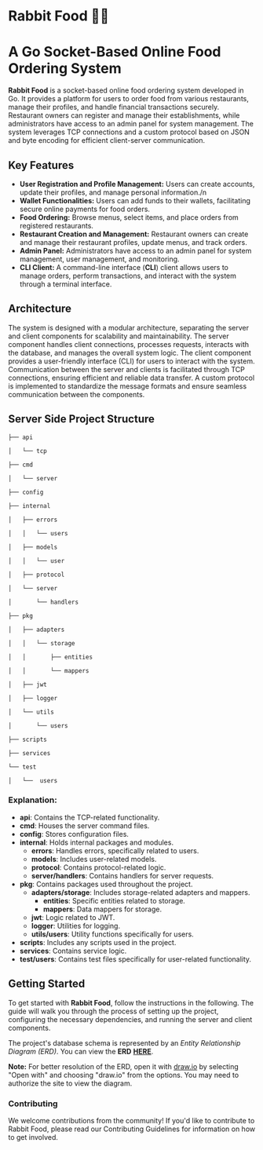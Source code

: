 # Rabbit Food 🥕🍔
# A Go Socket-Based Online Food Ordering System
__Rabbit Food__ is a socket-based online food ordering system developed in Go. It provides a platform for users to order food from various restaurants, manage their profiles, and handle financial transactions securely. Restaurant owners can register and manage their establishments, while administrators have access to an admin panel for system management. The system leverages TCP connections and a custom protocol based on JSON and byte encoding for efficient client-server communication.

## Key Features
- __User Registration and Profile Management:__ Users can create accounts, update their profiles, and manage personal information./n
- __Wallet Functionalities:__ Users can add funds to their wallets, facilitating secure online payments for food orders.
- __Food Ordering:__ Browse menus, select items, and place orders from registered restaurants.
- __Restaurant Creation and Management:__ Restaurant owners can create and manage their restaurant profiles, update menus, and track orders.
- __Admin Panel:__ Administrators have access to an admin panel for system management, user management, and monitoring.
- __CLI Client:__ A command-line interface (**CLI**) client allows users to manage orders, perform transactions, and interact with the system through a terminal interface.

## Architecture
The system is designed with a modular architecture, separating the server and client components for scalability and maintainability. The server component handles client connections, processes requests, interacts with the database, and manages the overall system logic. The client component provides a user-friendly interface (CLI) for users to interact with the system.
Communication between the server and clients is facilitated through TCP connections, ensuring efficient and reliable data transfer. A custom protocol is implemented to standardize the message formats and ensure seamless communication between the components.

## Server Side Project Structure

    ├── api

    │   └── tcp

    ├── cmd

    │   └── server

    ├── config

    ├── internal

    │   ├── errors

    │   │   └── users

    │   ├── models

    │   │   └── user

    │   ├── protocol

    │   └── server

    │       └── handlers

    ├── pkg

    │   ├── adapters

    │   │   └── storage

    │   │       ├── entities

    │   │       └── mappers

    │   ├── jwt

    │   ├── logger

    │   └── utils

    │       └── users

    ├── scripts

    ├── services

    └── test

    │   └──  users


### Explanation:
- **api**: Contains the TCP-related functionality.
- **cmd**: Houses the server command files.
- **config**: Stores configuration files.
- **internal**: Holds internal packages and modules.
  - **errors**: Handles errors, specifically related to users.
  - **models**: Includes user-related models.
  - **protocol**: Contains protocol-related logic.
  - **server/handlers**: Contains handlers for server requests.
- **pkg**: Contains packages used throughout the project.
  - **adapters/storage**: Includes storage-related adapters and mappers.
    - **entities**: Specific entities related to storage.
    - **mappers**: Data mappers for storage.
  - **jwt**: Logic related to JWT.
  - **logger**: Utilities for logging.
  - **utils/users**: Utility functions specifically for users.
- **scripts**: Includes any scripts used in the project.
- **services**: Contains service logic.
- **test/users**: Contains test files specifically for user-related functionality.



## Getting Started
To get started with **Rabbit Food**, follow the instructions in the following. The guide will walk you through the process of setting up the project, configuring the necessary dependencies, and running the server and client components.


The project's database schema is represented by an *Entity Relationship Diagram (ERD)*. You can view the **ERD** **[HERE](https://drive.google.com/file/d/1gNUd9nl6XqafS7znTZN26XCL0raL7jAb/view?usp=sharing)**.

**Note:** For better resolution of the ERD, open it with [draw.io](https://app.diagrams.net/#G176KUF2eQaoieLKbGChO8VnN-5od6StkW) by selecting "Open with" and choosing "draw.io" from the options. You may need to authorize the site to view the diagram.
### Contributing
We welcome contributions from the community! If you'd like to contribute to Rabbit Food, please read our Contributing Guidelines for information on how to get involved.
